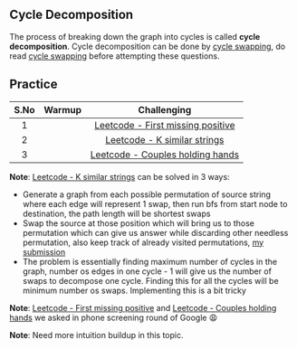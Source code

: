 ## Cycle Decomposition

The process of breaking down the graph into cycles is called **cycle decomposition**. Cycle decomposition can be done by [cycle swapping](https://leetcode.com/problems/couples-holding-hands/discuss/113362/JavaC%2B%2B-O(N)-solution-using-cyclic-swapping), do read [cycle swapping](https://leetcode.com/problems/couples-holding-hands/discuss/113362/JavaC%2B%2B-O(N)-solution-using-cyclic-swapping) before attempting these questions.

## Practice

| **S.No** 	| **Warmup** 	|                                       **Challenging**                                      	|
|:--------:	|:----------:	|:------------------------------------------------------------------------------------------:	|
|     1    	|            	| [Leetcode - First missing positive](https://leetcode.com/problems/first-missing-positive/) 	|
|     2    	|            	|       [Leetcode - K similar strings](https://leetcode.com/problems/k-similar-strings)      	|
|     3    	|            	|  [Leetcode - Couples holding hands](https://leetcode.com/problems/couples-holding-hands/)  	|

**Note**: [Leetcode - K similar strings](https://leetcode.com/problems/k-similar-strings) can be solved in 3 ways:

- Generate a graph from each possible permutation of source string where each edge will represent 1 swap, then run bfs from start node to destination, the path length will be shortest swaps
- Swap the source at those position which will bring us to those permutation which can give us answer while discarding other needless permutation, also keep track of already visited permutations, [my submission](https://leetcode.com/submissions/detail/678713606/)
- The problem is essentially finding maximum number of cycles in the graph, number os edges in one cycle - 1 will give us the number of swaps to decompose one cycle. Finding this for all the cycles will be minimum number os swaps. Implementing this is a bit tricky

**Note**: [Leetcode - First missing positive](https://leetcode.com/problems/first-missing-positive/) and [Leetcode - Couples holding hands](https://leetcode.com/problems/couples-holding-hands/) we asked in phone screening round of Google :weary:

**Note**: Need more intuition buildup in this topic.

